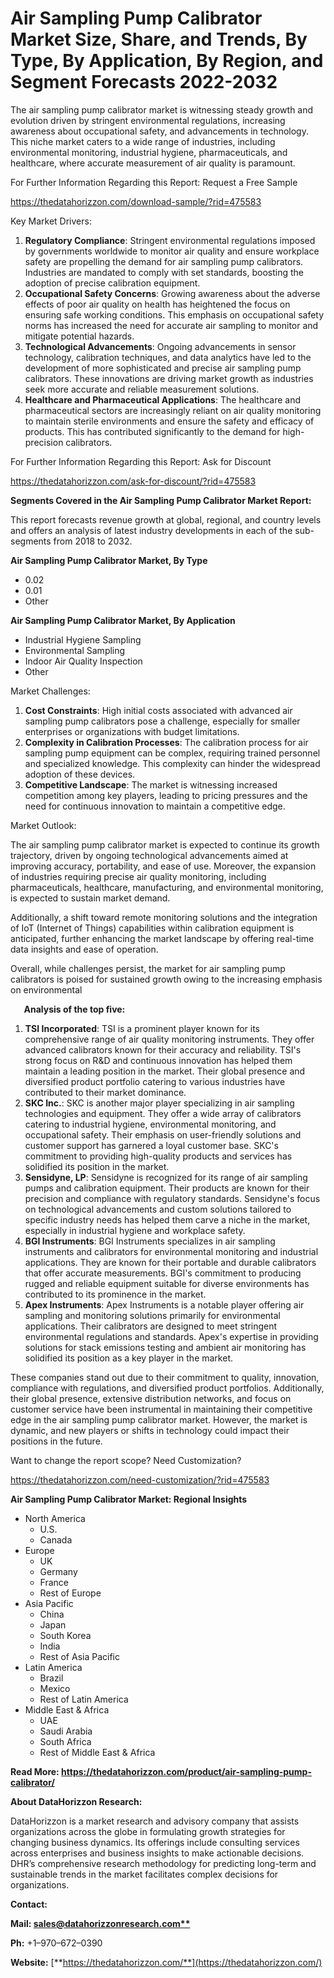 ﻿# **Air Sampling Pump Calibrator Market Size, Share, and Trends, By Type, By Application, By Region, and Segment Forecasts 2022-2032**
The air sampling pump calibrator market is witnessing steady growth and evolution driven by stringent environmental regulations, increasing awareness about occupational safety, and advancements in technology. This niche market caters to a wide range of industries, including environmental monitoring, industrial hygiene, pharmaceuticals, and healthcare, where accurate measurement of air quality is paramount.

For Further Information Regarding this Report: Request a Free Sample

<https://thedatahorizzon.com/download-sample/?rid=475583>



Key Market Drivers:

1. **Regulatory Compliance**: Stringent environmental regulations imposed by governments worldwide to monitor air quality and ensure workplace safety are propelling the demand for air sampling pump calibrators. Industries are mandated to comply with set standards, boosting the adoption of precise calibration equipment.
1. **Occupational Safety Concerns**: Growing awareness about the adverse effects of poor air quality on health has heightened the focus on ensuring safe working conditions. This emphasis on occupational safety norms has increased the need for accurate air sampling to monitor and mitigate potential hazards.
1. **Technological Advancements**: Ongoing advancements in sensor technology, calibration techniques, and data analytics have led to the development of more sophisticated and precise air sampling pump calibrators. These innovations are driving market growth as industries seek more accurate and reliable measurement solutions.
1. **Healthcare and Pharmaceutical Applications**: The healthcare and pharmaceutical sectors are increasingly reliant on air quality monitoring to maintain sterile environments and ensure the safety and efficacy of products. This has contributed significantly to the demand for high-precision calibrators.

For Further Information Regarding this Report: Ask for Discount

<https://thedatahorizzon.com/ask-for-discount/?rid=475583>



**Segments Covered in the Air Sampling Pump Calibrator Market Report:**

This report forecasts revenue growth at global, regional, and country levels and offers an analysis of latest industry developments in each of the sub-segments from 2018 to 2032.

**Air Sampling Pump Calibrator Market, By Type**

- 0.02
- 0.01
- Other

**Air Sampling Pump Calibrator Market, By Application**

- Industrial Hygiene Sampling
- Environmental Sampling
- Indoor Air Quality Inspection
- Other

Market Challenges:

1. **Cost Constraints**: High initial costs associated with advanced air sampling pump calibrators pose a challenge, especially for smaller enterprises or organizations with budget limitations.
1. **Complexity in Calibration Processes**: The calibration process for air sampling pump equipment can be complex, requiring trained personnel and specialized knowledge. This complexity can hinder the widespread adoption of these devices.
1. **Competitive Landscape**: The market is witnessing increased competition among key players, leading to pricing pressures and the need for continuous innovation to maintain a competitive edge.

Market Outlook:

The air sampling pump calibrator market is expected to continue its growth trajectory, driven by ongoing technological advancements aimed at improving accuracy, portability, and ease of use. Moreover, the expansion of industries requiring precise air quality monitoring, including pharmaceuticals, healthcare, manufacturing, and environmental monitoring, is expected to sustain market demand.

Additionally, a shift toward remote monitoring solutions and the integration of IoT (Internet of Things) capabilities within calibration equipment is anticipated, further enhancing the market landscape by offering real-time data insights and ease of operation.

Overall, while challenges persist, the market for air sampling pump calibrators is poised for sustained growth owing to the increasing emphasis on environmental 

`	`**Analysis of the top five:**

1. **TSI Incorporated**: TSI is a prominent player known for its comprehensive range of air quality monitoring instruments. They offer advanced calibrators known for their accuracy and reliability. TSI's strong focus on R&D and continuous innovation has helped them maintain a leading position in the market. Their global presence and diversified product portfolio catering to various industries have contributed to their market dominance.
1. **SKC Inc.**: SKC is another major player specializing in air sampling technologies and equipment. They offer a wide array of calibrators catering to industrial hygiene, environmental monitoring, and occupational safety. Their emphasis on user-friendly solutions and customer support has garnered a loyal customer base. SKC's commitment to providing high-quality products and services has solidified its position in the market.
1. **Sensidyne, LP**: Sensidyne is recognized for its range of air sampling pumps and calibration equipment. Their products are known for their precision and compliance with regulatory standards. Sensidyne's focus on technological advancements and custom solutions tailored to specific industry needs has helped them carve a niche in the market, especially in industrial hygiene and workplace safety.
1. **BGI Instruments**: BGI Instruments specializes in air sampling instruments and calibrators for environmental monitoring and industrial applications. They are known for their portable and durable calibrators that offer accurate measurements. BGI's commitment to producing rugged and reliable equipment suitable for diverse environments has contributed to its prominence in the market.
1. **Apex Instruments**: Apex Instruments is a notable player offering air sampling and monitoring solutions primarily for environmental applications. Their calibrators are designed to meet stringent environmental regulations and standards. Apex's expertise in providing solutions for stack emissions testing and ambient air monitoring has solidified its position as a key player in the market.

These companies stand out due to their commitment to quality, innovation, compliance with regulations, and diversified product portfolios. Additionally, their global presence, extensive distribution networks, and focus on customer service have been instrumental in maintaining their competitive edge in the air sampling pump calibrator market. However, the market is dynamic, and new players or shifts in technology could impact their positions in the future.

Want to change the report scope? Need Customization?

<https://thedatahorizzon.com/need-customization/?rid=475583>



**Air Sampling Pump Calibrator Market: Regional Insights**

- North America
  - U.S.
  - Canada
- Europe
  - UK
  - Germany
  - France
  - Rest of Europe
- Asia Pacific
  - China
  - Japan
  - South Korea
  - India
  - Rest of Asia Pacific
- Latin America
  - Brazil
  - Mexico
  - Rest of Latin America
- Middle East & Africa
  - UAE
  - Saudi Arabia
  - South Africa
  - Rest of Middle East & Africa

**Read More: https://thedatahorizzon.com/product/air-sampling-pump-calibrator/**

**About DataHorizzon Research:**

DataHorizzon is a market research and advisory company that assists organizations across the globe in formulating growth strategies for changing business dynamics. Its offerings include consulting services across enterprises and business insights to make actionable decisions. DHR’s comprehensive research methodology for predicting long-term and sustainable trends in the market facilitates complex decisions for organizations.

**Contact:**

**Mail: [sales@datahorizzonresearch.com**](mailto:sales@datahorizzonresearch.com)**

**Ph:** +1–970–672–0390

**Website:** [**https://thedatahorizzon.com/**](https://thedatahorizzon.com/)


